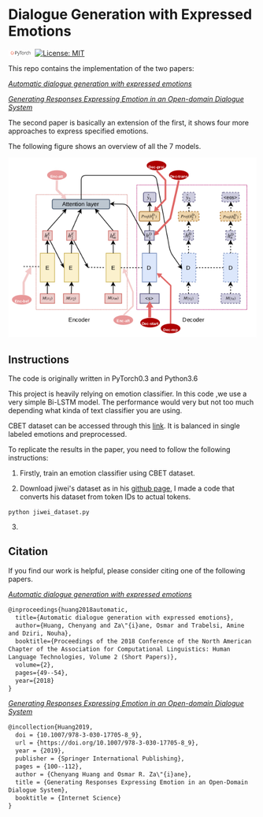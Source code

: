 # Dialogue Generation with Expressed Emotions
<img src="img/pytorch-logo-dark.png" width="10%"> [![License: MIT](https://img.shields.io/badge/License-MIT-yellow.svg)](https://opensource.org/licenses/MIT) 

This repo contains the implementation of the two papers:

[*Automatic dialogue generation with expressed emotions*](http://www.aclweb.org/anthology/N18-2008)


[*Generating Responses Expressing Emotion in an Open-domain Dialogue System*](https://conversations2018.files.wordpress.com/2018/10/conversations_2018_paper_9_preprint2.pdf)

The second paper is basically an extension of the first, it shows four more approaches to express specified emotions. 

The following figure shows an overview of all the 7 models. 

![models](img/models.jpg)

## Instructions
The code is originally written in PyTorch0.3 and Python3.6

This project is heavily relying on emotion classifier. In this code ,we use a very simple Bi-LSTM model. The performance would very but not too much depending what kinda of text classifier you are using.

CBET dataset can be accessed through this [link](https://github.com/chenyangh/CBET-dataset). It is balanced in single labeled emotions and preprocessed. 

To replicate the results in the paper, you need to follow the following instructions:

1.  Firstly, train an emotion classifier using CBET dataset.  



2. Download jiwei's dataset as in his [github page](), I made a code that converts his dataset from token IDs to actual tokens.


```
python jiwei_dataset.py
```

3. 


## Citation
If you find our work is helpful, please consider citing one of the following papers.

[*Automatic dialogue generation with expressed emotions*](http://www.aclweb.org/anthology/N18-2008)

```
@inproceedings{huang2018automatic,
  title={Automatic dialogue generation with expressed emotions},
  author={Huang, Chenyang and Za\"{i}ane, Osmar and Trabelsi, Amine and Dziri, Nouha},
  booktitle={Proceedings of the 2018 Conference of the North American Chapter of the Association for Computational Linguistics: Human Language Technologies, Volume 2 (Short Papers)},
  volume={2},
  pages={49--54},
  year={2018}
}
``` 


[*Generating Responses Expressing Emotion in an Open-domain Dialogue System*](https://conversations2018.files.wordpress.com/2018/10/conversations_2018_paper_9_preprint2.pdf)

```
@incollection{Huang2019,
  doi = {10.1007/978-3-030-17705-8_9},
  url = {https://doi.org/10.1007/978-3-030-17705-8_9},
  year = {2019},
  publisher = {Springer International Publishing},
  pages = {100--112},
  author = {Chenyang Huang and Osmar R. Za\"{i}ane},
  title = {Generating Responses Expressing Emotion in an Open-Domain Dialogue System},
  booktitle = {Internet Science}
}
```

